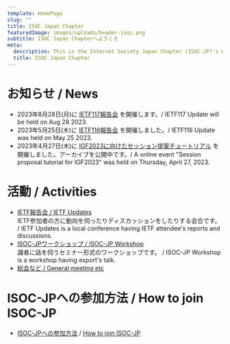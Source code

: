 ```yaml
---
template: HomePage
slug: ""
title: ISOC Japan Chapter
featuredImage: images/uploads/header-isoc.png
subtitle: ISOC Japan Chapterへようこそ
meta:
  description: This is the Internet Society Japan Chapter (ISOC-JP)'s Web Page.
  title: ISOC Japan Chapter
---
```


# お知らせ / News

* 2023年8月28日(月)に [IETF117報告会](https://www.isoc.jp/activities/ietf_updates/117/ "IETF117update") を開催します。/ IETF117 Update will be held on Aug 28 2023.
* 2023年5月25日(木)に [IETF116報告会](https://www.isoc.jp/activities/ietf_updates/116/ "IETF116update") を開催しました。/ IETF116 Update was held on May 25 2023.
* 2023年4月27日(木)に [IGF2023に向けたセッション提案チュートリアル](https://www.isoc.jp/activities/session_proposal_tutorial_for_igf2023/) を開催しました。アーカイブを公開中です。/ A online event "Session proposal tutorial for IGF2023" was held on Thursday, April 27, 2023.

# 活動 / Activities

* [IETF報告会 / IETF Updates](https://isoc.jp/activities/ietf_updates/)<br>
IETF参加者の方に動向を伺ったりディスカッションをしたりする会合です。 / IETF Updates is a local conference having IETF attendee's reports and discussions.
* [ISOC-JPワークショップ / ISOC-JP Workshop](https://isoc.jp/activities/workshop/)<br>
識者に話を伺うセミナー形式のワークショップです。 / ISOC-JP Workshop is a workshop having export's talk.
* [総会など / General meeting etc](https://isoc.jp/activities/)<br>

# ISOC-JPへの参加方法 / How to join ISOC-JP

* [ISOC-JPへの参加方法](https://isoc.jp/joinus/) / [How to join ISOC-JP](https://isoc.jp/joinus/)

